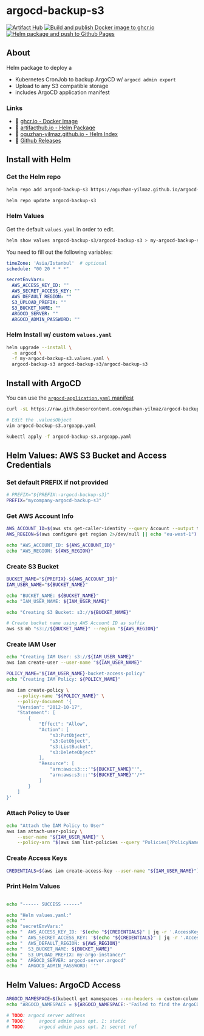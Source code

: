 # argocd-backup-s3

[![Artifact Hub](https://img.shields.io/endpoint?url=https://artifacthub.io/badge/repository/argocd-backup-s3)](https://artifacthub.io/packages/helm/argocd-backup-s3/argocd-backup-s3)
[![Build and publish Docker image to ghcr.io](https://github.com/oguzhan-yilmaz/argocd-backup-s3/actions/workflows/docker-build-and-push.yaml/badge.svg)](https://github.com/oguzhan-yilmaz/argocd-backup-s3/actions/workflows/docker-build-and-push.yaml)
[![Helm package and push to Github Pages](https://github.com/oguzhan-yilmaz/argocd-backup-s3/actions/workflows/helm-package-and-publish.yaml/badge.svg)](https://github.com/oguzhan-yilmaz/argocd-backup-s3/actions/workflows/helm-package-and-publish.yaml)

## About 

Helm package to deploy a 

- Kubernetes CronJob to backup ArgoCD w/ `argocd admin export`
- Upload to any S3 compatible storage
- includes ArgoCD application manifest


### Links

- 🐋 [ghcr.io - Docker Image](https://github.com/oguzhan-yilmaz/argocd-backup-s3/pkgs/container/argocd-backup-s3)
- 📜 [artifacthub.io - Helm Package](https://artifacthub.io/packages/helm/argocd-backup-s3/argocd-backup-s3)
- 🔰 [oguzhan-yilmaz.github.io - Helm Index](https://oguzhan-yilmaz.github.io/argocd-backup-s3/)
- 📝 [Github Releases](https://github.com/oguzhan-yilmaz/argocd-backup-s3/releases)


## Install with Helm


### Get the Helm repo

```bash
helm repo add argocd-backup-s3 https://oguzhan-yilmaz.github.io/argocd-backup-s3/

helm repo update argocd-backup-s3
```

### Helm Values

Get the default `values.yaml` in order to edit.

```bash
helm show values argocd-backup-s3/argocd-backup-s3 > my-argocd-backup-s3.values.yaml
```

You need to fill out the following variables:

```yaml
timeZone: 'Asia/Istanbul'  # optional
schedule: "00 20 * * *"

secretEnvVars:
  AWS_ACCESS_KEY_ID: ""
  AWS_SECRET_ACCESS_KEY: ""
  AWS_DEFAULT_REGION: ""
  S3_UPLOAD_PREFIX: ""
  S3_BUCKET_NAME: ""
  ARGOCD_SERVER: ""
  ARGOCD_ADMIN_PASSWORD: ""
```

### Helm Install w/ custom `values.yaml`

```bash
helm upgrade --install \
  -n argocd \
  -f my-argocd-backup-s3.values.yaml \
  argocd-backup-s3 argocd-backup-s3/argocd-backup-s3
```


## Install with ArgoCD

You can use the [`argocd-application.yaml` manifest](https://github.com/oguzhan-yilmaz/argocd-backup-s3/blob/main/argocd-application.yaml)

```bash
curl -sL https://raw.githubusercontent.com/oguzhan-yilmaz/argocd-backup-s3/refs/heads/main/argocd-application.yaml -o argocd-backup-s3.argoapp.yaml

# Edit the .valuesObject
vim argocd-backup-s3.argoapp.yaml

kubectl apply -f argocd-backup-s3.argoapp.yaml
```


## Helm Values: AWS S3 Bucket and Access Credentials




### Set default PREFIX if not provided

```bash
# PREFIX="${PREFIX:-argocd-backup-s3}"
PREFIX="mycompany-argocd-backup-s3"
```
### Get AWS Account Info

```bash
AWS_ACCOUNT_ID=$(aws sts get-caller-identity --query Account --output text)
AWS_REGION=$(aws configure get region 2>/dev/null || echo "eu-west-1")

echo "AWS_ACCOUNT_ID: ${AWS_ACCOUNT_ID}"
echo "AWS_REGION: ${AWS_REGION}"
```
### Create S3 Bucket


```bash
BUCKET_NAME="${PREFIX}-${AWS_ACCOUNT_ID}"
IAM_USER_NAME="${BUCKET_NAME}"

echo "BUCKET_NAME: ${BUCKET_NAME}"
echo "IAM_USER_NAME: ${IAM_USER_NAME}"

echo "Creating S3 Bucket: s3://${BUCKET_NAME}"

# Create bucket name using AWS Account ID as suffix
aws s3 mb "s3://${BUCKET_NAME}" --region "${AWS_REGION}"
```

### Create IAM User

```bash
echo "Creating IAM User: s3://${IAM_USER_NAME}"
aws iam create-user --user-name "${IAM_USER_NAME}"

POLICY_NAME="${IAM_USER_NAME}-bucket-access-policy"
echo "Creating IAM Policy: ${POLICY_NAME}"

aws iam create-policy \
    --policy-name "${POLICY_NAME}" \
    --policy-document '{
    "Version": "2012-10-17",
    "Statement": [
        {
            "Effect": "Allow",
            "Action": [
                "s3:PutObject",
                "s3:GetObject",
                "s3:ListBucket",
                "s3:DeleteObject"
            ],
            "Resource": [
                "arn:aws:s3:::'"${BUCKET_NAME}"'",
                "arn:aws:s3:::'"${BUCKET_NAME}"'/*"
            ]
        }
    ]
}'
```

### Attach Policy to User

```bash
echo "Attach the IAM Policy to User"
aws iam attach-user-policy \
    --user-name "${IAM_USER_NAME}" \
    --policy-arn "$(aws iam list-policies --query "Policies[?PolicyName=='${POLICY_NAME}'].Arn" --output text)"
```

### Create Access Keys

```bash
CREDENTIALS=$(aws iam create-access-key --user-name "${IAM_USER_NAME}")
```

### Print Helm Values
```bash

echo "------ SUCCESS ------"

echo "Helm values.yaml:"
echo ""
echo "secretEnvVars:"
echo "  AWS_ACCESS_KEY_ID: '$(echo "${CREDENTIALS}" | jq -r '.AccessKey.AccessKeyId')'"
echo "  AWS_SECRET_ACCESS_KEY: '$(echo "${CREDENTIALS}" | jq -r '.AccessKey.SecretAccessKey')'"
echo "  AWS_DEFAULT_REGION: ${AWS_REGION}"
echo "  S3_BUCKET_NAME: ${BUCKET_NAME}"
echo "  S3_UPLOAD_PREFIX: my-argo-instance/"
echo "  ARGOCD_SERVER: argocd-server.argocd"
echo "  ARGOCD_ADMIN_PASSWORD: ''"
```


## Helm Values: ArgoCD Access

```bash
ARGOCD_NAMESPACE=$(kubectl get namespaces --no-headers -o custom-columns=":metadata.name" | grep -E "argocd|argo-cd|openshift-gitops")
echo "ARGOCD_NAMESPACE = ${ARGOCD_NAMESPACE:-'Failed to find the ArgoCD, set it by hand'}"

# TODO: argocd server address
# TODO:     argocd admin pass opt. 1: static
# TODO:     argocd admin pass opt. 2: secret ref

```


